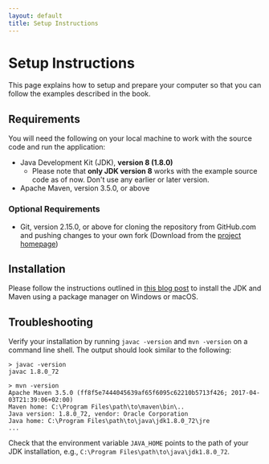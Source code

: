 ```yaml
---
layout: default
title: Setup Instructions
---
```

# Setup Instructions
This page explains how to setup and prepare your computer so that you can follow the examples described in the book.

## Requirements
You will need the following on your local machine to work with the source code and run the application:
* Java Development Kit (JDK), **version 8 (1.8.0)**
    * Please note that **only JDK version 8** works with the example source code as of now. Don't use any earlier or later version.
* Apache Maven, version 3.5.0, or above

### Optional Requirements
* Git, version 2.15.0, or above for cloning the repository from GitHub.com and pushing changes to your own fork (Download from the [project homepage](https://git-scm.com/downloads))

## Installation
Please follow the instructions outlined in [this blog post](https://blogs.sap.com/2017/05/15/step-1-with-sap-s4hana-cloud-sdk-set-up/) to install the JDK and Maven using a package manager on Windows or macOS.

## Troubleshooting
Verify your installation by running `javac -version` and `mvn -version` on a command line shell.
The output should look similar to the following:
```
> javac -version
javac 1.8.0_72

> mvn -version
Apache Maven 3.5.0 (ff8f5e7444045639af65f6095c62210b5713f426; 2017-04-03T21:39:06+02:00)
Maven home: C:\Program Files\path\to\maven\bin\..
Java version: 1.8.0_72, vendor: Oracle Corporation
Java home: C:\Program Files\path\to\java\jdk1.8.0_72\jre
...
```

Check that the environment variable `JAVA_HOME` points to the path of your JDK installation, e.g., `C:\Program Files\path\to\java\jdk1.8.0_72`.

